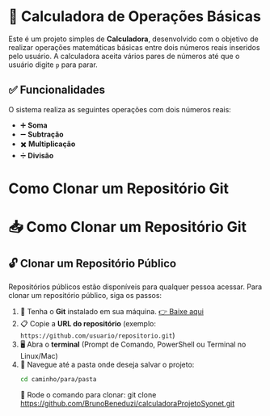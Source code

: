 # 🧮 Calculadora de Operações Básicas

Este é um projeto simples de **Calculadora**, desenvolvido com o objetivo de realizar operações matemáticas básicas entre dois números reais inseridos pelo usuário. A calculadora aceita vários pares de números até que o usuário digite `p` para parar.

## ✅ Funcionalidades

O sistema realiza as seguintes operações com dois números reais:

- ➕ **Soma**
- ➖ **Subtração**
- ✖️ **Multiplicação**
- ➗ **Divisão**

# Como Clonar um Repositório Git

# 📥 Como Clonar um Repositório Git

## 🔓 Clonar um Repositório Público

Repositórios públicos estão disponíveis para qualquer pessoa acessar. Para clonar um repositório público, siga os passos:

1. 💾 Tenha o **Git** instalado em sua máquina. [👉 Baixe aqui](https://git-scm.com/downloads)
2. 📋 Copie a **URL do repositório** (exemplo: `https://github.com/usuario/repositorio.git`)
3. 🖥️ Abra o **terminal** (Prompt de Comando, PowerShell ou Terminal no Linux/Mac)
4. 📁 Navegue até a pasta onde deseja salvar o projeto:  
   ```bash
   cd caminho/para/pasta
   ```
   🧩 Rode o comando para clonar: git clone https://github.com/BrunoBeneduzi/calculadoraProjetoSyonet.git
   


   





